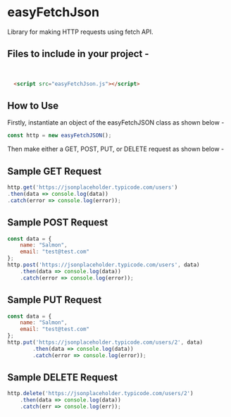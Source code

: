 # easyFetchJson
Library for making HTTP requests using fetch API.

<h2>Files to include in your project -</h2><br>

```html
  <script src="easyFetchJson.js"></script>
```

<h2>How to Use </h2>

<p> Firstly, instantiate an object of the easyFetchJSON class as shown below -</p>

```javascript
const http = new easyFetchJSON();
```
<p> Then make either a GET, POST, PUT, or DELETE request as shown below - </p>

<h2>Sample GET Request </h2>

```javascript
http.get('https://jsonplaceholder.typicode.com/users')
.then(data => console.log(data))
.catch(error => console.log(error));
```

<h2>Sample POST Request </h2>


```javascript
const data = {
    name: "Salmon",
    email: "test@test.com"
};
http.post('https://jsonplaceholder.typicode.com/users', data)
    .then(data => console.log(data))
    .catch(error => console.log(error));
```


<h2>Sample PUT Request </h2>


```javascript
const data = {
    name: "Salmon",
    email: "test@test.com"
};
http.put('https://jsonplaceholder.typicode.com/users/2', data)
        .then(data => console.log(data))
        .catch(error => console.log(error));
```
<h2>Sample DELETE Request </h2>


```javascript
http.delete('https://jsonplaceholder.typicode.com/users/2')
    .then(data => console.log(data))
    .catch(err => console.log(err));
```

